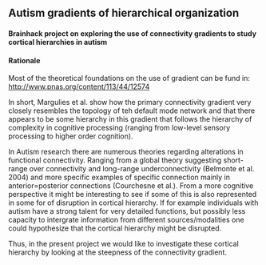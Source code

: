 ## Autism gradients of hierarchical organization

#### Brainhack project on exploring the use of connectivity gradients to study cortical hierarchies in autism

#### Rationale
Most of the theoretical foundations on the use of gradient can be fund in: http://www.pnas.org/content/113/44/12574 

In short, Margulies et al. show how the primary connectivity gradient very closely resembles the topology of teh default mode network and that there appears to be some hierarchy in this gradient that follows the hierarchy of complexity in cognitive processing (ranging from low-level sensory processing to higher order cognition).

In Autism research there are numerous theories regarding alterations in functional connectivity. Ranging from a global theory suggesting short-range over connectivity and long-range underconnectivity (Belmonte et al. 2004) and more specific examples of specific connection mainly in anterior=posterior connections (Courchesne et al.). From a more cognitive perspective it might be interesting to see if some of this is also represented in some for of disruption in cortical hierarchy. If for example individuals with autism have a strong talent for very detailed functions, but possibly less capacity to intergrate information from different sources/modalities one could hypothesize that the cortical hierarchy might be disrupted.

Thus, in the present project we would like to investigate these cortical hierarchy by looking at the steepness of the connectivity gradient. 
